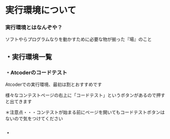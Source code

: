# 実行環境について

### 実行環境とはなんぞや？
ソフトやらプログラムなりを動かすために必要な物が揃った『場』のこと

## ・実行環境一覧

### ・Atcoderのコードテスト
Atcoderでの実行環境、最初は割とおすすめです

様々なコンテストページの右上に「コードテスト」というボタンがあるので押すと出てきます

＊注意点・・・コンテストが始まる前にページを開いてもコードテストボタンはないので気をつけてください

### ・

